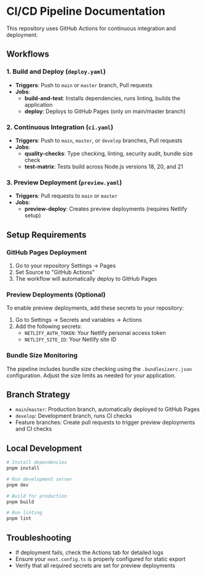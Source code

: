 # CI/CD Pipeline Documentation

This repository uses GitHub Actions for continuous integration and deployment.

## Workflows

### 1. Build and Deploy (`deploy.yaml`)
- **Triggers**: Push to `main` or `master` branch, Pull requests
- **Jobs**:
  - **build-and-test**: Installs dependencies, runs linting, builds the application
  - **deploy**: Deploys to GitHub Pages (only on main/master branch)

### 2. Continuous Integration (`ci.yaml`)
- **Triggers**: Push to `main`, `master`, or `develop` branches, Pull requests
- **Jobs**:
  - **quality-checks**: Type checking, linting, security audit, bundle size check
  - **test-matrix**: Tests build across Node.js versions 18, 20, and 21

### 3. Preview Deployment (`preview.yaml`)
- **Triggers**: Pull requests to `main` or `master`
- **Jobs**:
  - **preview-deploy**: Creates preview deployments (requires Netlify setup)

## Setup Requirements

### GitHub Pages Deployment
1. Go to your repository Settings → Pages
2. Set Source to "GitHub Actions"
3. The workflow will automatically deploy to GitHub Pages

### Preview Deployments (Optional)
To enable preview deployments, add these secrets to your repository:
1. Go to Settings → Secrets and variables → Actions
2. Add the following secrets:
   - `NETLIFY_AUTH_TOKEN`: Your Netlify personal access token
   - `NETLIFY_SITE_ID`: Your Netlify site ID

### Bundle Size Monitoring
The pipeline includes bundle size checking using the `.bundlesizerc.json` configuration.
Adjust the size limits as needed for your application.

## Branch Strategy
- `main`/`master`: Production branch, automatically deployed to GitHub Pages
- `develop`: Development branch, runs CI checks
- Feature branches: Create pull requests to trigger preview deployments and CI checks

## Local Development
```bash
# Install dependencies
pnpm install

# Run development server
pnpm dev

# Build for production
pnpm build

# Run linting
pnpm lint
```

## Troubleshooting
- If deployment fails, check the Actions tab for detailed logs
- Ensure your `next.config.ts` is properly configured for static export
- Verify that all required secrets are set for preview deployments
